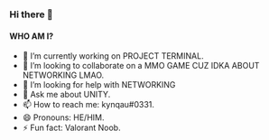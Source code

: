 ### Hi there 👋

#### WHO AM I?

- 🔭 I’m currently working on PROJECT TERMINAL.
- 👯 I’m looking to collaborate on a MMO GAME CUZ IDKA ABOUT NETWORKING LMAO.
- 🤔 I’m looking for help with NETWORKING
- 💬 Ask me about UNITY.
- 📫 How to reach me: kynqau#0331.
- 😄 Pronouns: HE/HIM.
- ⚡ Fun fact: Valorant Noob.
